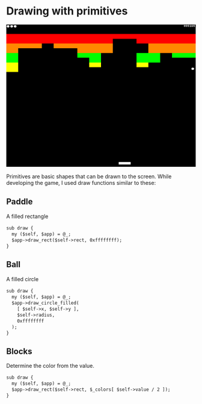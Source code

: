 # Drawing with primitives

![Primitive Drawing](fig2.png)

Primitives are basic shapes that can be drawn to the screen.  While
developing the game, I used draw functions similar to these:

## Paddle

A filled rectangle

    sub draw {
      my ($self, $app) = @_;
      $app->draw_rect($self->rect, 0xffffffff);
    }

## Ball

A filled circle

    sub draw {
      my ($self, $app) = @_;
      $app->draw_circle_filled(
        [ $self->x, $self->y ],
        $self->radius,
        0xffffffff
      );
    }

## Blocks

Determine the color from the value.

    sub draw {
      my ($self, $app) = @_;
      $app->draw_rect($self->rect, $_colors[ $self->value / 2 ]);
    }

